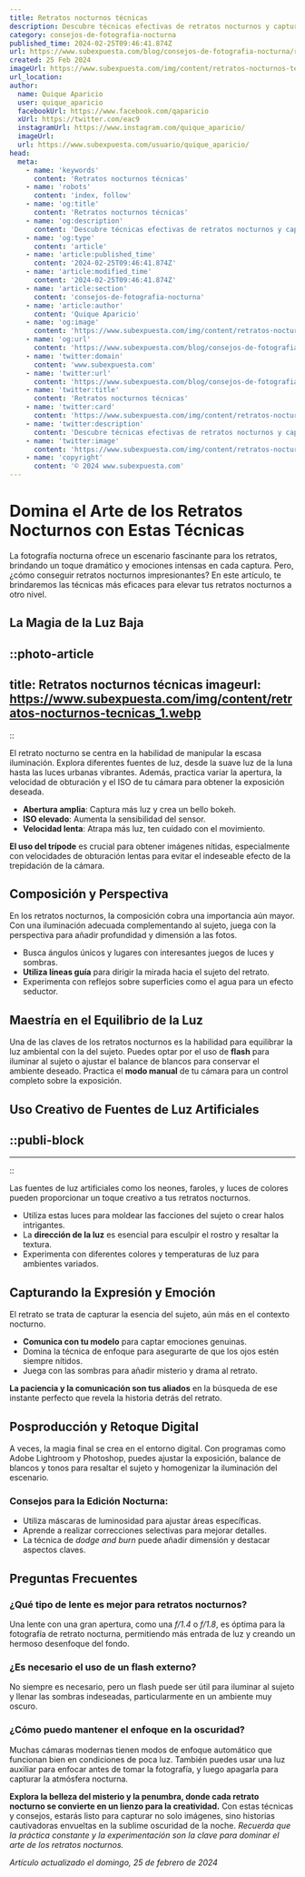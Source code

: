 ```yaml
---
title: Retratos nocturnos técnicas
description: Descubre técnicas efectivas de retratos nocturnos y captura imágenes asombrosas bajo la luz de las estrellas. Consejos de expertos aquí.
category: consejos-de-fotografia-nocturna
published_time: 2024-02-25T09:46:41.874Z
url: https://www.subexpuesta.com/blog/consejos-de-fotografia-nocturna/retratos-nocturnos-tecnicas
created: 25 Feb 2024
imageUrl: https://www.subexpuesta.com/img/content/retratos-nocturnos-tecnicas_1.webp
url_location:
author:
  name: Quique Aparicio
  user: quique_aparicio
  facebookUrl: https://www.facebook.com/qaparicio
  xUrl: https://twitter.com/eac9
  instagramUrl: https://www.instagram.com/quique_aparicio/
  imageUrl: 
  url: https://www.subexpuesta.com/usuario/quique_aparicio/
head:
  meta:
    - name: 'keywords'
      content: 'Retratos nocturnos técnicas'
    - name: 'robots'
      content: 'index, follow'
    - name: 'og:title'
      content: 'Retratos nocturnos técnicas'
    - name: 'og:description'
      content: 'Descubre técnicas efectivas de retratos nocturnos y captura imágenes asombrosas bajo la luz de las estrellas. Consejos de expertos aquí.'
    - name: 'og:type'
      content: 'article'
    - name: 'article:published_time'
      content: '2024-02-25T09:46:41.874Z'
    - name: 'article:modified_time'
      content: '2024-02-25T09:46:41.874Z'
    - name: 'article:section'
      content: 'consejos-de-fotografia-nocturna'
    - name: 'article:author'
      content: 'Quique Aparicio'
    - name: 'og:image'
      content: 'https://www.subexpuesta.com/img/content/retratos-nocturnos-tecnicas_1.webp'
    - name: 'og:url'
      content: 'https://www.subexpuesta.com/blog/consejos-de-fotografia-nocturna/retratos-nocturnos-tecnicas'
    - name: 'twitter:domain'
      content: 'www.subexpuesta.com'
    - name: 'twitter:url'
      content: 'https://www.subexpuesta.com/blog/consejos-de-fotografia-nocturna/retratos-nocturnos-tecnicas'
    - name: 'twitter:title'
      content: 'Retratos nocturnos técnicas'
    - name: 'twitter:card'
      content: 'https://www.subexpuesta.com/img/content/retratos-nocturnos-tecnicas_1.webp'
    - name: 'twitter:description'
      content: 'Descubre técnicas efectivas de retratos nocturnos y captura imágenes asombrosas bajo la luz de las estrellas. Consejos de expertos aquí.'
    - name: 'twitter:image'
      content: 'https://www.subexpuesta.com/img/content/retratos-nocturnos-tecnicas_1.webp'
    - name: 'copyright'
      content: '© 2024 www.subexpuesta.com'
---
```

# Domina el Arte de los Retratos Nocturnos con Estas Técnicas

La fotografía nocturna ofrece un escenario fascinante para los retratos, brindando un toque dramático y emociones intensas en cada captura. Pero, ¿cómo conseguir retratos nocturnos impresionantes? En este artículo, te brindaremos las técnicas más eficaces para elevar tus retratos nocturnos a otro nivel.

## La Magia de la Luz Baja


::photo-article
---
title: Retratos nocturnos técnicas
imageurl: https://www.subexpuesta.com/img/content/retratos-nocturnos-tecnicas_1.webp
---
::



El retrato nocturno se centra en la habilidad de manipular la escasa iluminación. Explora diferentes fuentes de luz, desde la suave luz de la luna hasta las luces urbanas vibrantes. Además, practica variar la apertura, la velocidad de obturación y el ISO de tu cámara para obtener la exposición deseada.

- **Abertura amplia**: Captura más luz y crea un bello bokeh.
- **ISO elevado**: Aumenta la sensibilidad del sensor.
- **Velocidad lenta**: Atrapa más luz, ten cuidado con el movimiento.

**El uso del trípode** es crucial para obtener imágenes nítidas, especialmente con velocidades de obturación lentas para evitar el indeseable efecto de la trepidación de la cámara.

## Composición y Perspectiva

En los retratos nocturnos, la composición cobra una importancia aún mayor. Con una iluminación adecuada complementando al sujeto, juega con la perspectiva para añadir profundidad y dimensión a las fotos.

- Busca ángulos únicos y lugares con interesantes juegos de luces y sombras.
- **Utiliza líneas guía** para dirigir la mirada hacia el sujeto del retrato.
- Experimenta con reflejos sobre superficies como el agua para un efecto seductor.

## Maestría en el Equilibrio de la Luz

Una de las claves de los retratos nocturnos es la habilidad para equilibrar la luz ambiental con la del sujeto. Puedes optar por el uso de **flash** para iluminar al sujeto o ajustar el balance de blancos para conservar el ambiente deseado. Practica el **modo manual** de tu cámara para un control completo sobre la exposición.

## Uso Creativo de Fuentes de Luz Artificiales


  ::publi-block
  ---
  ---
  ::
  
  

Las fuentes de luz artificiales como los neones, faroles, y luces de colores pueden proporcionar un toque creativo a tus retratos nocturnos.

- Utiliza estas luces para moldear las facciones del sujeto o crear halos intrigantes.
- La **dirección de la luz** es esencial para esculpir el rostro y resaltar la textura.
- Experimenta con diferentes colores y temperaturas de luz para ambientes variados.

## Capturando la Expresión y Emoción

El retrato se trata de capturar la esencia del sujeto, aún más en el contexto nocturno.

- **Comunica con tu modelo** para captar emociones genuinas.
- Domina la técnica de enfoque para asegurarte de que los ojos estén siempre nítidos.
- Juega con las sombras para añadir misterio y drama al retrato.

**La paciencia y la comunicación son tus aliados** en la búsqueda de ese instante perfecto que revela la historia detrás del retrato.

## Posproducción y Retoque Digital

A veces, la magia final se crea en el entorno digital. Con programas como Adobe Lightroom y Photoshop, puedes ajustar la exposición, balance de blancos y tonos para resaltar el sujeto y homogenizar la iluminación del escenario.

### Consejos para la Edición Nocturna:

- Utiliza máscaras de luminosidad para ajustar áreas específicas.
- Aprende a realizar correcciones selectivas para mejorar detalles.
- La técnica de *dodge and burn* puede añadir dimensión y destacar aspectos claves.

## Preguntas Frecuentes

### ¿Qué tipo de lente es mejor para retratos nocturnos?
Una lente con una gran apertura, como una *f/1.4* o *f/1.8*, es óptima para la fotografía de retrato nocturna, permitiendo más entrada de luz y creando un hermoso desenfoque del fondo.

### ¿Es necesario el uso de un flash externo?
No siempre es necesario, pero un flash puede ser útil para iluminar al sujeto y llenar las sombras indeseadas, particularmente en un ambiente muy oscuro.

### ¿Cómo puedo mantener el enfoque en la oscuridad?
Muchas cámaras modernas tienen modos de enfoque automático que funcionan bien en condiciones de poca luz. También puedes usar una luz auxiliar para enfocar antes de tomar la fotografía, y luego apagarla para capturar la atmósfera nocturna.

**Explora la belleza del misterio y la penumbra, donde cada retrato nocturno se convierte en un lienzo para la creatividad.** Con estas técnicas y consejos, estarás listo para capturar no solo imágenes, sino historias cautivadoras envueltas en la sublime oscuridad de la noche. *Recuerda que la práctica constante y la experimentación son la clave para dominar el arte de los retratos nocturnos.*

_Artículo actualizado el domingo, 25 de febrero de 2024_
